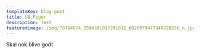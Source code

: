 ```yaml
---
templateKey: blog-post
title: U8 Piger
description: Test
featuredimage: /img/70764574_2594381017291812_6026979477349728256_n.jpg
---
```

Skal nok blive godt
